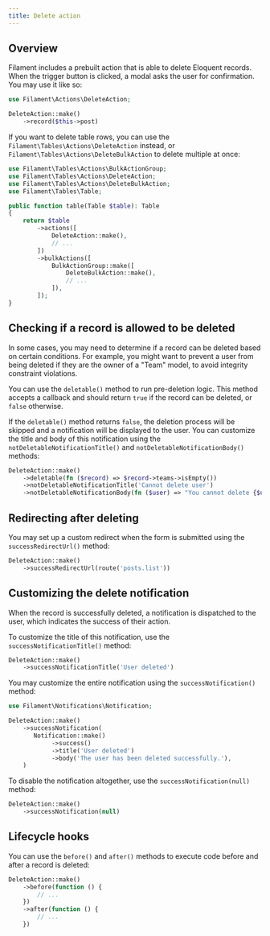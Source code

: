 ```yaml
---
title: Delete action
---
```


## Overview

Filament includes a prebuilt action that is able to delete Eloquent records. When the trigger button is clicked, a modal asks the user for confirmation. You may use it like so:

```php
use Filament\Actions\DeleteAction;

DeleteAction::make()
    ->record($this->post)
```

If you want to delete table rows, you can use the `Filament\Tables\Actions\DeleteAction` instead, or `Filament\Tables\Actions\DeleteBulkAction` to delete multiple at once:

```php
use Filament\Tables\Actions\BulkActionGroup;
use Filament\Tables\Actions\DeleteAction;
use Filament\Tables\Actions\DeleteBulkAction;
use Filament\Tables\Table;

public function table(Table $table): Table
{
    return $table
        ->actions([
            DeleteAction::make(),
            // ...
        ])
        ->bulkActions([
            BulkActionGroup::make([
                DeleteBulkAction::make(),
                // ...
            ]),
        ]);
}
```

## Checking if a record is allowed to be deleted

In some cases, you may need to determine if a record can be deleted based on certain conditions. For example, you might want to prevent a user from being deleted if they are the owner of a "Team" model, to avoid integrity constraint violations.

You can use the `deletable()` method to run pre-deletion logic. This method accepts a callback and should return `true` if the record can be deleted, or `false` otherwise.

If the `deletable()` method returns `false`, the deletion process will be skipped and a notification will be displayed to the user. You can customize the title and body of this notification using the `notDeletableNotificationTitle()` and `notDeletableNotificationBody()` methods:

```php
DeleteAction::make()
    ->deletable(fn ($record) => $record->teams->isEmpty())
    ->notDeletableNotificationTitle('Cannot delete user')
    ->notDeletableNotificationBody(fn ($user) => "You cannot delete {$user->name} because they are the owner of one or more teams."),
```

## Redirecting after deleting

You may set up a custom redirect when the form is submitted using the `successRedirectUrl()` method:

```php
DeleteAction::make()
    ->successRedirectUrl(route('posts.list'))
```

## Customizing the delete notification

When the record is successfully deleted, a notification is dispatched to the user, which indicates the success of their action.

To customize the title of this notification, use the `successNotificationTitle()` method:

```php
DeleteAction::make()
    ->successNotificationTitle('User deleted')
```

You may customize the entire notification using the `successNotification()` method:

```php
use Filament\Notifications\Notification;

DeleteAction::make()
    ->successNotification(
       Notification::make()
            ->success()
            ->title('User deleted')
            ->body('The user has been deleted successfully.'),
    )
```

To disable the notification altogether, use the `successNotification(null)` method:

```php
DeleteAction::make()
    ->successNotification(null)
```

## Lifecycle hooks

You can use the `before()` and `after()` methods to execute code before and after a record is deleted:

```php
DeleteAction::make()
    ->before(function () {
        // ...
    })
    ->after(function () {
        // ...
    })
```
